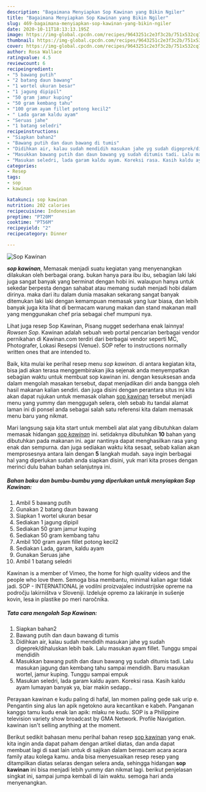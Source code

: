 ```yaml
---
description: "Bagaimana Menyiapkan Sop Kawinan yang Bikin Ngiler"
title: "Bagaimana Menyiapkan Sop Kawinan yang Bikin Ngiler"
slug: 469-bagaimana-menyiapkan-sop-kawinan-yang-bikin-ngiler
date: 2020-10-11T18:13:13.195Z
image: https://img-global.cpcdn.com/recipes/9643251c2e3f3c2b/751x532cq70/sop-kawinan-foto-resep-utama.jpg
thumbnail: https://img-global.cpcdn.com/recipes/9643251c2e3f3c2b/751x532cq70/sop-kawinan-foto-resep-utama.jpg
cover: https://img-global.cpcdn.com/recipes/9643251c2e3f3c2b/751x532cq70/sop-kawinan-foto-resep-utama.jpg
author: Rosa Wallace
ratingvalue: 4.5
reviewcount: 6
recipeingredient:
- "5 bawang putih"
- "2 batang daun bawang"
- "1 wortel ukuran besar"
- "1 jagung dipipil"
- "50 gram jamur kuping"
- "50 gram kembang tahu"
- "100 gram ayam fillet potong kecil2"
- " Lada garam kaldu ayam"
- "Seruas jahe"
- "1 batang seledri"
recipeinstructions:
- "Siapkan bahan2"
- "Bawang putih dan daun bawang di tumis"
- "Didihkan air, kalau sudah mendidih masukan jahe yg sudah digeprek/dihaluskan lebih baik. Lalu masukan ayam fillet. Tunggu smpai mendidih"
- "Masukkan bawang putih dan daun bawang yg sudah ditumis tadi. Lalu masukan jagung dan kembang tahu sampai mendidih. Baru masukan wortel, jamur kuping. Tunggu sampai empuk"
- "Masukan seledri, lada garam kaldu ayam. Koreksi rasa. Kasih kaldu ayam lumayan banyak ya, biar makin sedapp.."
categories:
- Resep
tags:
- sop
- kawinan

katakunci: sop kawinan 
nutrition: 202 calories
recipecuisine: Indonesian
preptime: "PT20M"
cooktime: "PT56M"
recipeyield: "2"
recipecategory: Dinner

---
```



![Sop Kawinan](https://img-global.cpcdn.com/recipes/9643251c2e3f3c2b/751x532cq70/sop-kawinan-foto-resep-utama.jpg)

<b><i>sop kawinan</i></b>, Memasak menjadi suatu kegiatan yang menyenangkan dilakukan oleh berbagai orang. bukan hanya para ibu ibu, sebagian laki laki juga sangat banyak yang berminat dengan hobi ini. walaupun hanya untuk sekedar berpesta dengan sahabat atau memang sudah menjadi hobi dalam dirinya. maka dari itu dalam dunia masakan sekarang sangat banyak ditemukan laki laki dengan kemampuan memasak yang luar biasa, dan lebih banyak juga kita lihat di bermacam warung makan dan stand makanan mall yang menggunakan chef pria sebagai chef mumpuni nya.

Lihat juga resep Sop Kawinan, Pisang nugget sederhana enak lainnya! _Rowsen Sop_. Kawinan adalah sebuah web portal pencarian berbagai vendor pernikahan di Kawinan.com terdiri dari berbagai vendor seperti MC, Photografer, Lokasi Resepsi (Venue). SOP refer to instructions normally written ones that are intended to.

Baik, kita mulai ke perihal resep menu <i>sop kawinan</i>. di antara kegiatan kita, bisa jadi akan terasa menggembirakan jika sejenak anda menyempatkan sebagian waktu untuk membuat sop kawinan ini. dengan kesuksesan anda dalam mengolah masakan tersebut, dapat menjadikan diri anda bangga oleh hasil makanan kalian sendiri. dan juga disini dengan perantara situs ini kita akan dapat rujukan untuk memasak olahan <u>sop kawinan</u> tersebut menjadi menu yang yummy dan menggugah selera, oleh sebab itu tandai alamat laman ini di ponsel anda sebagai salah satu referensi kita dalam memasak menu baru yang nikmat.


Mari langsung saja kita start untuk membeli alat alat yang dibutuhkan dalam memasak hidangan <u><i>sop kawinan</i></u> ini. setidaknya dibutuhkan <b>10</b> bahan yang dibutuhkan pada makanan ini. agar nantinya dapat menghasilkan rasa yang enak dan sempurna. dan juga sediakan waktu kita sesaat, sebab kalian akan memprosesnya antara lain dengan <b>5</b> langkah mudah. saya ingin berbagai hal yang diperlukan sudah anda siapkan disini, yuk mari kita proses dengan merinci dulu bahan bahan selanjutnya ini.

<!--inarticleads1-->

##### Bahan baku dan bumbu-bumbu yang diperlukan untuk menyiapkan Sop Kawinan:

1. Ambil 5 bawang putih
1. Gunakan 2 batang daun bawang
1. Siapkan 1 wortel ukuran besar
1. Sediakan 1 jagung dipipil
1. Sediakan 50 gram jamur kuping
1. Sediakan 50 gram kembang tahu
1. Ambil 100 gram ayam fillet potong kecil2
1. Sediakan  Lada, garam, kaldu ayam
1. Gunakan Seruas jahe
1. Ambil 1 batang seledri


Kawinan is a member of Vimeo, the home for high quality videos and the people who love them. Semoga bisa membantu, minimal kalian agar tidak jadi. SOP - INTERNATIONAL je vodilni proizvajalec industrijske opreme na področju lakirništva v Sloveniji. Izdeluje opremo za lakiranje in sušenje kovin, lesa in plastike po meri naročnika. 

<!--inarticleads2-->

##### Tata cara mengolah Sop Kawinan:

1. Siapkan bahan2
1. Bawang putih dan daun bawang di tumis
1. Didihkan air, kalau sudah mendidih masukan jahe yg sudah digeprek/dihaluskan lebih baik. Lalu masukan ayam fillet. Tunggu smpai mendidih
1. Masukkan bawang putih dan daun bawang yg sudah ditumis tadi. Lalu masukan jagung dan kembang tahu sampai mendidih. Baru masukan wortel, jamur kuping. Tunggu sampai empuk
1. Masukan seledri, lada garam kaldu ayam. Koreksi rasa. Kasih kaldu ayam lumayan banyak ya, biar makin sedapp..


Perayaan kawinan e kudu paling di hafal, lan momen paling gede sak urip e. Pengantin sing alus lan apik ngetokno aura kecantikan e kabeh. Panganan kanggo tamu kudu enak lan apik: mlaku ne kudu. SOP is a Philippine television variety show broadcast by GMA Network. Profile Navigation. kawinan isn&#39;t selling anything at the moment. 

Berikut sedikit bahasan menu perihal bahan resep <u>sop kawinan</u> yang enak. kita ingin anda dapat paham dengan artikel diatas, dan anda dapat membuat lagi di saat lain untuk di sajikan dalam bermacam acara acara family atau kolega kamu. anda bisa menyesuaikan resep resep yang ditampilkan diatas selaras dengan selera anda, sehingga hidangan <b>sop kawinan</b> ini bisa menjadi lebih yummy dan nikmat lagi. berikut penjelasan singkat ini, sampai jumpa kembali di lain waktu. semoga hari anda menyenangkan.
